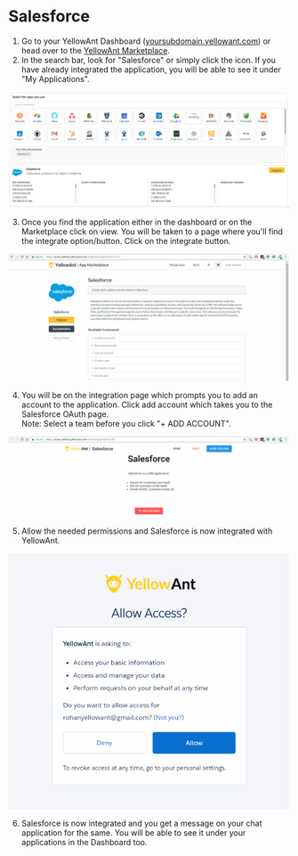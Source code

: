 # Salesforce

1. Go to your YellowAnt Dashboard \([yoursubdomain.yellowant.com](https://github.com/yellowanthq/yellowant-help-center/tree/bdad19066023aa6a8b667a1d6f05b72945b49759/yoursubdomain.yellowant.com)\) or head over to the [YellowAnt Marketplace](https://www.yellowant.com/marketplace).
2. In the search bar, look for "Salesforce" or simply click the icon. If you have already integrated the application, you will be able to see it under "My Applications".

![](../../.gitbook/assets/salesforce.PNG)

3. Once you find the application either in the dashboard or on the Marketplace click on view. You will be taken to a page where you'll find the integrate option/button. Click on the integrate button.  


![](../../.gitbook/assets/image%20%28118%29.png)

4. You will be on the integration page which prompts you to add an account to the application. Click add account which takes you to the Salesforce OAuth page.  
Note: Select a team before you click "+ ADD ACCOUNT".  


![](../../.gitbook/assets/image%20%2838%29.png)

5. Allow the needed permissions and Salesforce is now integrated with YellowAnt.  


![](../../.gitbook/assets/image%20%28318%29.png)

6. Salesforce is now integrated and you get a message on your chat application for the same. You will be able to see it under your applications in the Dashboard too.

